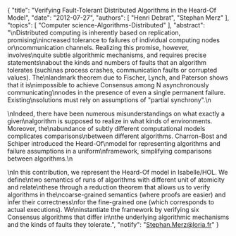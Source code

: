 {
    "title": "Verifying Fault-Tolerant Distributed Algorithms in the Heard-Of Model",
    "date": "2012-07-27",
    "authors": [
        "Henri Debrat",
        "Stephan Merz"
    ],
    "topics": [
        "Computer science-Algorithms-Distributed"
    ],
    "abstract": "\nDistributed computing is inherently based on replication, promising\nincreased tolerance to failures of individual computing nodes or\ncommunication channels. Realizing this promise, however, involves\nquite subtle algorithmic mechanisms, and requires precise statements\nabout the kinds and numbers of faults that an algorithm tolerates (such\nas process crashes, communication faults or corrupted values).  The\nlandmark theorem due to Fischer, Lynch, and Paterson shows that it is\nimpossible to achieve Consensus among N asynchronously communicating\nnodes in the presence of even a single permanent failure. Existing\nsolutions must rely on assumptions of \"partial synchrony\".\n<p>\nIndeed, there have been numerous misunderstandings on what exactly a given\nalgorithm is supposed to realize in what kinds of environments. Moreover, the\nabundance of subtly different computational models complicates comparisons\nbetween different algorithms. Charron-Bost and Schiper introduced the Heard-Of\nmodel for representing algorithms and failure assumptions in a uniform\nframework, simplifying comparisons between algorithms.\n<p>\nIn this contribution, we represent the Heard-Of model in Isabelle/HOL. We define\ntwo semantics of runs of algorithms with different unit of atomicity and relate\nthese through a reduction theorem that allows us to verify algorithms in the\ncoarse-grained semantics (where proofs are easier) and infer their correctness\nfor the fine-grained one (which corresponds to actual executions). We\ninstantiate the framework by verifying six Consensus algorithms that differ in\nthe underlying algorithmic mechanisms and the kinds of faults they tolerate.",
    "notify": "Stephan.Merz@loria.fr"
}